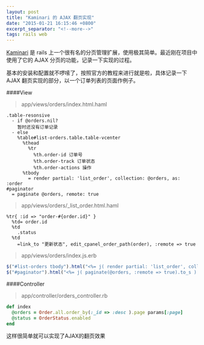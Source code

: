 ```yaml
---
layout: post
title: "Kaminari 的 AJAX 翻页实现"
date: "2015-01-21 16:15:46 +0800"
excerpt_separator: "<!--more-->"
tags: rails web
---
```


[Kaminari](https://github.com/amatsuda/kaminari) 是 rails 上一个很有名的分页管理扩展，使用极其简单。最近刚在项目中使用了它的 AJAX 分页的功能，记录一下实现的过程。

基本的安装和配置就不啰嗦了，按照官方的教程来进行就是啦，具体记录一下 AJAX 翻页实现的部分，以一个订单列表的页面作例子。
<!--more-->

####View
>app/views/orders/index.html.haml

```haml
.table-resonsive
  - if @orders.nil?
    暂时还没有订单记录
  - else
    %table#list-orders.table.table-vcenter
      %thead
        %tr
          %th.order-id 订单号
          %th.order-track 订单状态
          %th.order-actions 操作
      %tbody
        = render partial: 'list_order', collection: @orders, as: :order
#paginator
  = paginate @orders, remote: true
```
>app/views/orders/\_list\_order.html.haml

```haml
%tr{ :id => "order-#{order.id}" }
  %td= order.id
  %td
    .status
  %td
    =link_to "更新状态", edit_cpanel_order_path(order), :remote => true
```

>app/views/orders/index.js.erb

```javascript
$("#list-orders tbody").html("<%= j( render partial: 'list_order', collection: @orders, as: :order ) %>")
$("#paginator").html("<%= j( paginate(@orders, :remote => true).to_s ) %>")
```

####Controller
>app/controller/orders_controller.rb

```ruby
def index
  @orders = Order.all.order_by(:_id => :desc ).page params[:page]
  @status = OrderStatus.enabled
end
````

这样很简单就可以实现了AJAX的翻页效果
